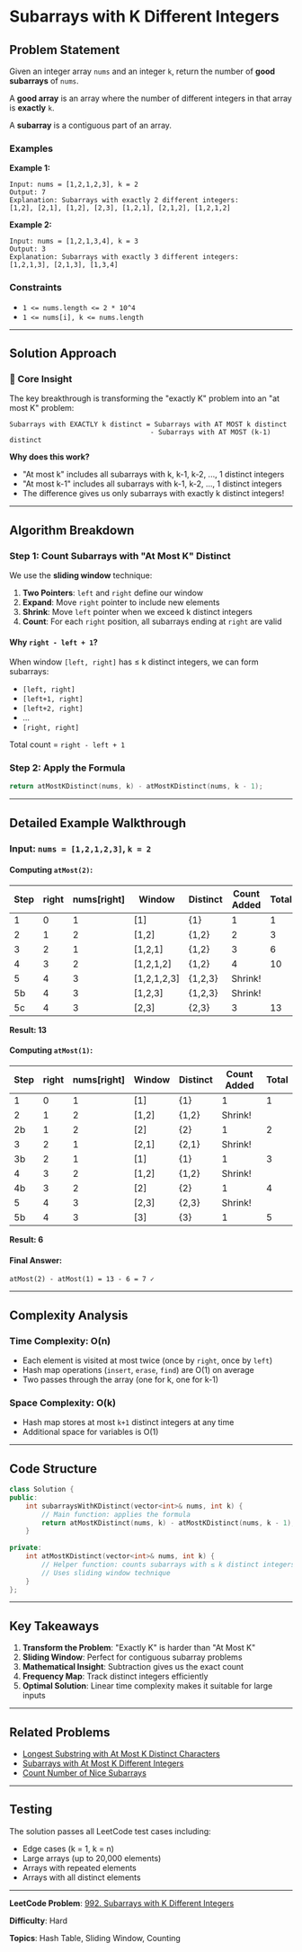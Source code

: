 # Subarrays with K Different Integers

## Problem Statement

Given an integer array `nums` and an integer `k`, return the number of **good subarrays** of `nums`.

A **good array** is an array where the number of different integers in that array is **exactly** `k`.

A **subarray** is a contiguous part of an array.

### Examples

**Example 1:**
```
Input: nums = [1,2,1,2,3], k = 2
Output: 7
Explanation: Subarrays with exactly 2 different integers:
[1,2], [2,1], [1,2], [2,3], [1,2,1], [2,1,2], [1,2,1,2]
```

**Example 2:**
```
Input: nums = [1,2,1,3,4], k = 3
Output: 3
Explanation: Subarrays with exactly 3 different integers:
[1,2,1,3], [2,1,3], [1,3,4]
```

### Constraints
- `1 <= nums.length <= 2 * 10^4`
- `1 <= nums[i], k <= nums.length`

---

## Solution Approach

### 🎯 Core Insight

The key breakthrough is transforming the "exactly K" problem into an "at most K" problem:

```
Subarrays with EXACTLY k distinct = Subarrays with AT MOST k distinct 
                                   - Subarrays with AT MOST (k-1) distinct
```

**Why does this work?**
- "At most k" includes all subarrays with k, k-1, k-2, ..., 1 distinct integers
- "At most k-1" includes all subarrays with k-1, k-2, ..., 1 distinct integers
- The difference gives us only subarrays with exactly k distinct integers!

---

## Algorithm Breakdown

### Step 1: Count Subarrays with "At Most K" Distinct

We use the **sliding window** technique:

1. **Two Pointers**: `left` and `right` define our window
2. **Expand**: Move `right` pointer to include new elements
3. **Shrink**: Move `left` pointer when we exceed k distinct integers
4. **Count**: For each `right` position, all subarrays ending at `right` are valid

#### Why `right - left + 1`?

When window `[left, right]` has ≤ k distinct integers, we can form subarrays:
- `[left, right]`
- `[left+1, right]`
- `[left+2, right]`
- ...
- `[right, right]`

Total count = `right - left + 1`

### Step 2: Apply the Formula

```cpp
return atMostKDistinct(nums, k) - atMostKDistinct(nums, k - 1);
```

---

## Detailed Example Walkthrough

### Input: `nums = [1,2,1,2,3]`, `k = 2`

#### Computing `atMost(2)`:

| Step | right | nums[right] | Window | Distinct | Count Added | Total |
|------|-------|-------------|--------|----------|-------------|-------|
| 1 | 0 | 1 | [1] | {1} | 1 | 1 |
| 2 | 1 | 2 | [1,2] | {1,2} | 2 | 3 |
| 3 | 2 | 1 | [1,2,1] | {1,2} | 3 | 6 |
| 4 | 3 | 2 | [1,2,1,2] | {1,2} | 4 | 10 |
| 5 | 4 | 3 | [1,2,1,2,3] | {1,2,3} | Shrink! | |
| 5b | 4 | 3 | [1,2,3] | {1,2,3} | Shrink! | |
| 5c | 4 | 3 | [2,3] | {2,3} | 3 | 13 |

**Result: 13**

#### Computing `atMost(1)`:

| Step | right | nums[right] | Window | Distinct | Count Added | Total |
|------|-------|-------------|--------|----------|-------------|-------|
| 1 | 0 | 1 | [1] | {1} | 1 | 1 |
| 2 | 1 | 2 | [1,2] | {1,2} | Shrink! | |
| 2b | 1 | 2 | [2] | {2} | 1 | 2 |
| 3 | 2 | 1 | [2,1] | {2,1} | Shrink! | |
| 3b | 2 | 1 | [1] | {1} | 1 | 3 |
| 4 | 3 | 2 | [1,2] | {1,2} | Shrink! | |
| 4b | 3 | 2 | [2] | {2} | 1 | 4 |
| 5 | 4 | 3 | [2,3] | {2,3} | Shrink! | |
| 5b | 4 | 3 | [3] | {3} | 1 | 5 |

**Result: 6**

#### Final Answer:
```
atMost(2) - atMost(1) = 13 - 6 = 7 ✓
```

---

## Complexity Analysis

### Time Complexity: **O(n)**
- Each element is visited at most twice (once by `right`, once by `left`)
- Hash map operations (`insert`, `erase`, `find`) are O(1) on average
- Two passes through the array (one for k, one for k-1)

### Space Complexity: **O(k)**
- Hash map stores at most `k+1` distinct integers at any time
- Additional space for variables is O(1)

---

## Code Structure

```cpp
class Solution {
public:
    int subarraysWithKDistinct(vector<int>& nums, int k) {
        // Main function: applies the formula
        return atMostKDistinct(nums, k) - atMostKDistinct(nums, k - 1);
    }
    
private:
    int atMostKDistinct(vector<int>& nums, int k) {
        // Helper function: counts subarrays with ≤ k distinct integers
        // Uses sliding window technique
    }
};
```

---

## Key Takeaways

1. **Transform the Problem**: "Exactly K" is harder than "At Most K"
2. **Sliding Window**: Perfect for contiguous subarray problems
3. **Mathematical Insight**: Subtraction gives us the exact count
4. **Frequency Map**: Track distinct integers efficiently
5. **Optimal Solution**: Linear time complexity makes it suitable for large inputs

---

## Related Problems

- [Longest Substring with At Most K Distinct Characters](https://leetcode.com/problems/longest-substring-with-at-most-k-distinct-characters/)
- [Subarrays with At Most K Different Integers](https://leetcode.com/problems/subarrays-with-k-different-integers/)
- [Count Number of Nice Subarrays](https://leetcode.com/problems/count-number-of-nice-subarrays/)

---

## Testing

The solution passes all LeetCode test cases including:
- Edge cases (k = 1, k = n)
- Large arrays (up to 20,000 elements)
- Arrays with repeated elements
- Arrays with all distinct elements

---

**LeetCode Problem**: [992. Subarrays with K Different Integers](https://leetcode.com/problems/subarrays-with-k-different-integers/)

**Difficulty**: Hard

**Topics**: Hash Table, Sliding Window, Counting